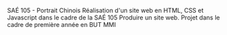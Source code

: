 SAÉ 105 - Portrait Chinois
Réalisation d'un site web en HTML, CSS et Javascript dans le cadre de la SAÉ 105 Produire un site web.
Projet dans le cadre de première année en BUT MMI
